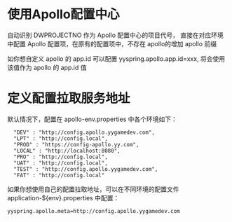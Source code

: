 # 使用Apollo配置中心
自动识别 DWPROJECTNO 作为 Apollo 配置中心的项目代号， 直接在对应环境中配置 Apollo 配置项，在原有的配置项中，不存在 apollo的增加 apollo 前缀

如你想自定义 apollo 的 app.id 可以配置 yyspring.apollo.app.id=xxx, 将会使用该值作为 apollo 的 app.id 值

# 定义配置拉取服务地址
默认情况下，配置在 apollo-env.properties 中各个环境如下：
```properties
  "DEV" : "http://config.apollo.yygamedev.com",
  "LPT" : "http://config.local",
  "PROD" : "https://config-apollo.yy.com",
  "LOCAL" : "http://localhost:8080",
  "PRO" : "http://config.local",
  "UAT" : "http://config.local",
  "TEST" : "http://config.apollo.yygamedev.com",
  "FAT" : "http://config.local"
```

如果你想使用自己的配置拉取地址，可以在不同环境的配置文件 application-${env}.properties 中配置：
```properties
yyspring.apollo.meta=http://config.apollo.yygamedev.com
```
